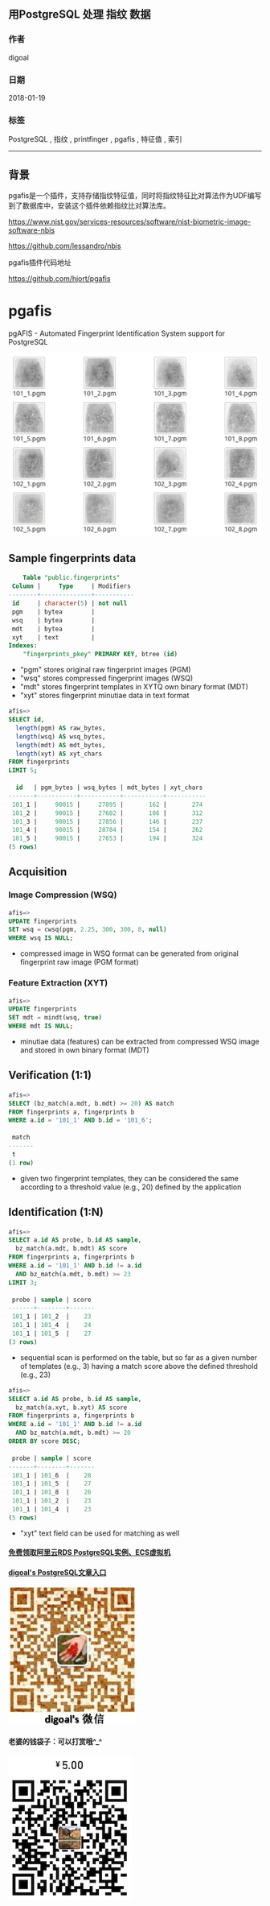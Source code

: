 ## 用PostgreSQL 处理 指纹 数据
                           
### 作者                           
digoal                           
                           
### 日期                           
2018-01-19                          
                           
### 标签                           
PostgreSQL , 指纹 , printfinger , pgafis , 特征值 , 索引 
                           
----                           
                           
## 背景 
pgafis是一个插件，支持存储指纹特征值，同时将指纹特征比对算法作为UDF编写到了数据库中，安装这个插件依赖指纹比对算法库。   
  
https://www.nist.gov/services-resources/software/nist-biometric-image-software-nbis  
  
https://github.com/lessandro/nbis  
    
pgafis插件代码地址  
  
https://github.com/hjort/pgafis  
  
pgafis
======

pgAFIS - Automated Fingerprint Identification System support for PostgreSQL

![fingers](20180119_02_pic_001.jpg)

## Sample fingerprints data

```sql
    Table "public.fingerprints"
 Column |     Type     | Modifiers 
--------+--------------+-----------
 id     | character(5) | not null
 pgm    | bytea        | 
 wsq    | bytea        | 
 mdt    | bytea        | 
 xyt    | text         | 
Indexes:
    "fingerprints_pkey" PRIMARY KEY, btree (id)
```
- "pgm" stores original raw fingerprint images (PGM)
- "wsq" stores compressed fingerprint images (WSQ)
- "mdt" stores fingerprint templates in XYTQ own binary format (MDT)
- "xyt" stores fingerprint minutiae data in text format

```sql
afis=>
SELECT id,
  length(pgm) AS raw_bytes,
  length(wsq) AS wsq_bytes,
  length(mdt) AS mdt_bytes,
  length(xyt) AS xyt_chars
FROM fingerprints
LIMIT 5;

  id   | pgm_bytes | wsq_bytes | mdt_bytes | xyt_chars 
-------+-----------+-----------+-----------+-----------
 101_1 |     90015 |     27895 |       162 |       274
 101_2 |     90015 |     27602 |       186 |       312
 101_3 |     90015 |     27856 |       146 |       237
 101_4 |     90015 |     28784 |       154 |       262
 101_5 |     90015 |     27653 |       194 |       324
(5 rows)
```

## Acquisition

### Image Compression (WSQ)

```sql
afis=>
UPDATE fingerprints
SET wsq = cwsq(pgm, 2.25, 300, 300, 8, null)
WHERE wsq IS NULL;
```
- compressed image in WSQ format can be generated from original fingerprint raw image (PGM format)

### Feature Extraction (XYT)

```sql
afis=>
UPDATE fingerprints
SET mdt = mindt(wsq, true)
WHERE mdt IS NULL;
```
- minutiae data (features) can be extracted from compressed WSQ image and stored in own binary format (MDT)

## Verification (1:1)

```sql
afis=>
SELECT (bz_match(a.mdt, b.mdt) >= 20) AS match
FROM fingerprints a, fingerprints b
WHERE a.id = '101_1' AND b.id = '101_6';

 match 
-------
 t
(1 row)
```
- given two fingerprint templates, they can be considered the same according to a threshold value (e.g., 20) defined by the application


## Identification (1:N)

```sql
afis=>
SELECT a.id AS probe, b.id AS sample,
  bz_match(a.mdt, b.mdt) AS score
FROM fingerprints a, fingerprints b
WHERE a.id = '101_1' AND b.id != a.id
  AND bz_match(a.mdt, b.mdt) >= 23
LIMIT 3;

 probe | sample | score 
-------+--------+-------
 101_1 | 101_2  |    23
 101_1 | 101_4  |    24
 101_1 | 101_5  |    27
(3 rows)
```
- sequential scan is performed on the table, but so far as a given number of templates (e.g., 3) having a match score above the defined threshold (e.g., 23)

```sql
afis=>
SELECT a.id AS probe, b.id AS sample,
  bz_match(a.xyt, b.xyt) AS score
FROM fingerprints a, fingerprints b
WHERE a.id = '101_1' AND b.id != a.id
  AND bz_match(a.mdt, b.mdt) >= 20
ORDER BY score DESC;

 probe | sample | score 
-------+--------+-------
 101_1 | 101_6  |    28
 101_1 | 101_5  |    27
 101_1 | 101_8  |    26
 101_1 | 101_2  |    23
 101_1 | 101_4  |    23
(5 rows)
```
- "xyt" text field can be used for matching as well
  
  
  
  
  
  
  
  
  
  
  
  
  
#### [免费领取阿里云RDS PostgreSQL实例、ECS虚拟机](https://free.aliyun.com/ "57258f76c37864c6e6d23383d05714ea")
  
  
#### [digoal's PostgreSQL文章入口](https://github.com/digoal/blog/blob/master/README.md "22709685feb7cab07d30f30387f0a9ae")
  
  
![digoal's weixin](../pic/digoal_weixin.jpg "f7ad92eeba24523fd47a6e1a0e691b59")
  
  
#### 老婆的钱袋子：可以打赏哦^_^  
![wife's weixin ds](../pic/wife_weixin_ds.jpg "acd5cce1a143ef1d6931b1956457bc9f")
  
